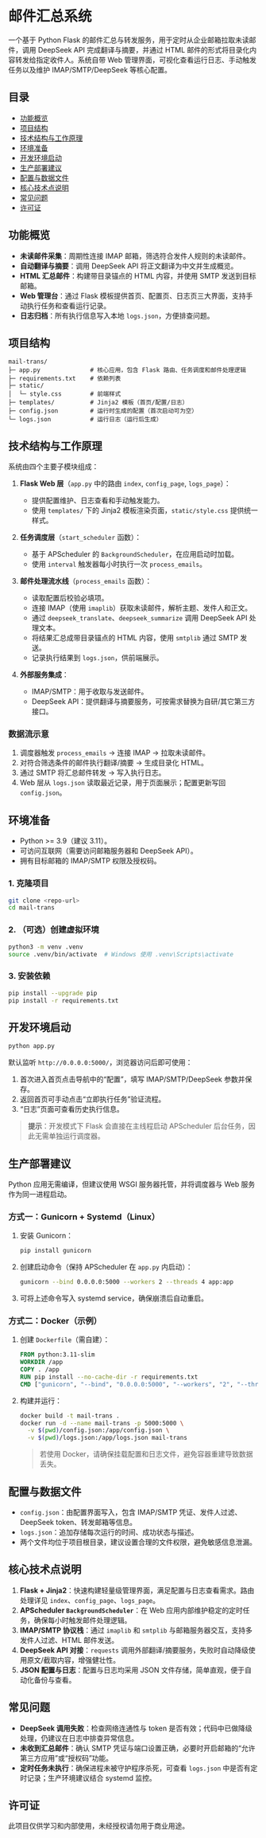 # 邮件汇总系统

一个基于 Python Flask 的邮件汇总与转发服务，用于定时从企业邮箱拉取未读邮件，调用 DeepSeek API 完成翻译与摘要，并通过 HTML 邮件的形式将目录化内容转发给指定收件人。系统自带 Web 管理界面，可视化查看运行日志、手动触发任务以及维护 IMAP/SMTP/DeepSeek 等核心配置。

## 目录
- [功能概览](#功能概览)
- [项目结构](#项目结构)
- [技术结构与工作原理](#技术结构与工作原理)
- [环境准备](#环境准备)
- [开发环境启动](#开发环境启动)
- [生产部署建议](#生产部署建议)
- [配置与数据文件](#配置与数据文件)
- [核心技术点说明](#核心技术点说明)
- [常见问题](#常见问题)
- [许可证](#许可证)

## 功能概览
- **未读邮件采集**：周期性连接 IMAP 邮箱，筛选符合发件人规则的未读邮件。
- **自动翻译与摘要**：调用 DeepSeek API 将正文翻译为中文并生成概览。
- **HTML 汇总邮件**：构建带目录锚点的 HTML 内容，并使用 SMTP 发送到目标邮箱。
- **Web 管理台**：通过 Flask 模板提供首页、配置页、日志页三大界面，支持手动执行任务和查看运行记录。
- **日志归档**：所有执行信息写入本地 `logs.json`，方便排查问题。

## 项目结构
```
mail-trans/
├─ app.py              # 核心应用，包含 Flask 路由、任务调度和邮件处理逻辑
├─ requirements.txt    # 依赖列表
├─ static/
│  └─ style.css        # 前端样式
├─ templates/          # Jinja2 模板（首页/配置/日志）
├─ config.json         # 运行时生成的配置（首次启动可为空）
└─ logs.json           # 运行日志（运行后生成）
```

## 技术结构与工作原理
系统由四个主要子模块组成：

1. **Flask Web 层**（`app.py` 中的路由 `index`, `config_page`, `logs_page`）：
   - 提供配置维护、日志查看和手动触发能力。
   - 使用 `templates/` 下的 Jinja2 模板渲染页面，`static/style.css` 提供统一样式。

2. **任务调度层**（`start_scheduler` 函数）：
   - 基于 APScheduler 的 `BackgroundScheduler`，在应用启动时加载。
   - 使用 `interval` 触发器每小时执行一次 `process_emails`。

3. **邮件处理流水线**（`process_emails` 函数）：
   - 读取配置后校验必填项。
   - 连接 IMAP（使用 `imaplib`）获取未读邮件，解析主题、发件人和正文。
   - 通过 `deepseek_translate`、`deepseek_summarize` 调用 DeepSeek API 处理文本。
   - 将结果汇总成带目录锚点的 HTML 内容，使用 `smtplib` 通过 SMTP 发送。
   - 记录执行结果到 `logs.json`，供前端展示。

4. **外部服务集成**：
   - IMAP/SMTP：用于收取与发送邮件。
   - DeepSeek API：提供翻译与摘要服务，可按需求替换为自研/其它第三方接口。

### 数据流示意
1. 调度器触发 `process_emails` → 连接 IMAP → 拉取未读邮件。
2. 对符合筛选条件的邮件执行翻译/摘要 → 生成目录化 HTML。
3. 通过 SMTP 将汇总邮件转发 → 写入执行日志。
4. Web 层从 `logs.json` 读取最近记录，用于页面展示；配置更新写回 `config.json`。

## 环境准备
- Python >= 3.9（建议 3.11）。
- 可访问互联网（需要访问邮箱服务器和 DeepSeek API）。
- 拥有目标邮箱的 IMAP/SMTP 权限及授权码。

### 1. 克隆项目
```bash
git clone <repo-url>
cd mail-trans
```

### 2. （可选）创建虚拟环境
```bash
python3 -m venv .venv
source .venv/bin/activate  # Windows 使用 .venv\Scripts\activate
```

### 3. 安装依赖
```bash
pip install --upgrade pip
pip install -r requirements.txt
```

## 开发环境启动
```bash
python app.py
```
默认监听 `http://0.0.0.0:5000/`，浏览器访问后即可使用：
1. 首次进入首页点击导航中的“配置”，填写 IMAP/SMTP/DeepSeek 参数并保存。
2. 返回首页可手动点击“立即执行任务”验证流程。
3. “日志”页面可查看历史执行信息。

> **提示**：开发模式下 Flask 会直接在主线程启动 APScheduler 后台任务，因此无需单独运行调度器。

## 生产部署建议
Python 应用无需编译，但建议使用 WSGI 服务器托管，并将调度器与 Web 服务作为同一进程启动。

### 方式一：Gunicorn + Systemd（Linux）
1. 安装 Gunicorn：
   ```bash
   pip install gunicorn
   ```
2. 创建启动命令（保持 APScheduler 在 `app.py` 内启动）：
   ```bash
   gunicorn --bind 0.0.0.0:5000 --workers 2 --threads 4 app:app
   ```
3. 可将上述命令写入 systemd service，确保崩溃后自动重启。

### 方式二：Docker（示例）
1. 创建 `Dockerfile`（需自建）：
   ```dockerfile
   FROM python:3.11-slim
   WORKDIR /app
   COPY . /app
   RUN pip install --no-cache-dir -r requirements.txt
   CMD ["gunicorn", "--bind", "0.0.0.0:5000", "--workers", "2", "--threads", "4", "app:app"]
   ```
2. 构建并运行：
   ```bash
   docker build -t mail-trans .
   docker run -d --name mail-trans -p 5000:5000 \
     -v $(pwd)/config.json:/app/config.json \
     -v $(pwd)/logs.json:/app/logs.json mail-trans
   ```
   > 若使用 Docker，请确保挂载配置和日志文件，避免容器重建导致数据丢失。

## 配置与数据文件
- `config.json`：由配置界面写入，包含 IMAP/SMTP 凭证、发件人过滤、DeepSeek token、转发邮箱等信息。
- `logs.json`：追加存储每次运行的时间、成功状态与描述。
- 两个文件均位于项目根目录，建议设置合理的文件权限，避免敏感信息泄漏。

## 核心技术点说明
1. **Flask + Jinja2**：快速构建轻量级管理界面，满足配置与日志查看需求。路由处理详见 `index`、`config_page`、`logs_page`。  
2. **APScheduler `BackgroundScheduler`**：在 Web 应用内部维护稳定的定时任务，确保每小时触发邮件处理逻辑。  
3. **IMAP/SMTP 协议栈**：通过 `imaplib` 和 `smtplib` 与邮箱服务器交互，支持多发件人过滤、HTML 邮件发送。  
4. **DeepSeek API 对接**：`requests` 调用外部翻译/摘要服务，失败时自动降级使用原文/截取内容，增强健壮性。  
5. **JSON 配置与日志**：配置与日志均采用 JSON 文件存储，简单直观，便于自动化备份与查看。

## 常见问题
- **DeepSeek 调用失败**：检查网络连通性与 token 是否有效；代码中已做降级处理，仍建议在日志中排查异常信息。
- **未收到汇总邮件**：确认 SMTP 凭证与端口设置正确，必要时开启邮箱的“允许第三方应用”或“授权码”功能。
- **定时任务未执行**：确保进程未被守护程序杀死，可查看 `logs.json` 中是否有定时记录；生产环境建议结合 systemd 监控。

## 许可证
此项目仅供学习和内部使用，未经授权请勿用于商业用途。
